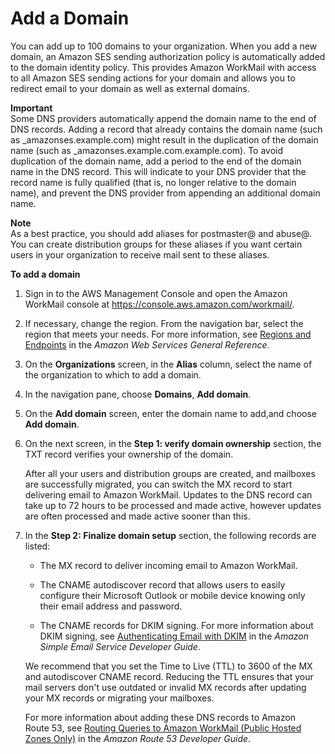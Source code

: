 # Add a Domain<a name="add_domain"></a>

You can add up to 100 domains to your organization\. When you add a new domain, an Amazon SES sending authorization policy is automatically added to the domain identity policy\. This provides Amazon WorkMail with access to all Amazon SES sending actions for your domain and allows you to redirect email to your domain as well as external domains\.

**Important**  
Some DNS providers automatically append the domain name to the end of DNS records\. Adding a record that already contains the domain name \(such as \_amazonses\.example\.com\) might result in the duplication of the domain name \(such as \_amazonses\.example\.com\.example\.com\)\. To avoid duplication of the domain name, add a period to the end of the domain name in the DNS record\. This will indicate to your DNS provider that the record name is fully qualified \(that is, no longer relative to the domain name\), and prevent the DNS provider from appending an additional domain name\.

**Note**  
As a best practice, you should add aliases for postmaster@ and abuse@\. You can create distribution groups for these aliases if you want certain users in your organization to receive mail sent to these aliases\.

**To add a domain**

1. Sign in to the AWS Management Console and open the Amazon WorkMail console at [https://console\.aws\.amazon\.com/workmail/](https://console.aws.amazon.com/workmail/)\.

1. If necessary, change the region\. From the navigation bar, select the region that meets your needs\. For more information, see [Regions and Endpoints](http://docs.aws.amazon.com/general/latest/gr/index.html?rande.html) in the *Amazon Web Services General Reference*\.

1. On the **Organizations** screen, in the **Alias** column, select the name of the organization to which to add a domain\.

1. In the navigation pane, choose **Domains**, **Add domain**\.

1. On the **Add domain** screen, enter the domain name to add,and choose **Add domain**\.

1. On the next screen, in the **Step 1: verify domain ownership** section, the TXT record verifies your ownership of the domain\.

   After all your users and distribution groups are created, and mailboxes are successfully migrated, you can switch the MX record to start delivering email to Amazon WorkMail\. Updates to the DNS record can take up to 72 hours to be processed and made active, however updates are often processed and made active sooner than this\.

1. In the **Step 2: Finalize domain setup** section, the following records are listed:

   + The MX record to deliver incoming email to Amazon WorkMail\.

   + The CNAME autodiscover record that allows users to easily configure their Microsoft Outlook or mobile device knowing only their email address and password\.

   + The CNAME records for DKIM signing\. For more information about DKIM signing, see [Authenticating Email with DKIM](http://docs.aws.amazon.com/ses/latest/DeveloperGuide/dkim.html) in the *Amazon Simple Email Service Developer Guide*\.

   We recommend that you set the Time to Live \(TTL\) to 3600 of the MX and autodiscover CNAME record\. Reducing the TTL ensures that your mail servers don't use outdated or invalid MX records after updating your MX records or migrating your mailboxes\.

   For more information about adding these DNS records to Amazon Route 53, see [Routing Queries to Amazon WorkMail \(Public Hosted Zones Only\)](http://docs.aws.amazon.com/Route53/latest/DeveloperGuide/routing-to-workmail.html) in the *Amazon Route 53 Developer Guide*\.